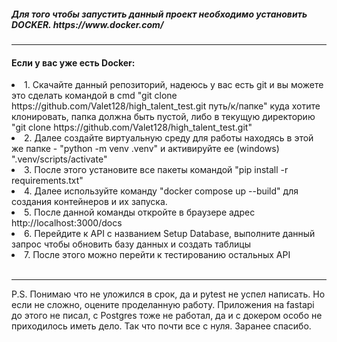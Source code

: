 <h5>Для того чтобы запустить данный проект необходимо установить DOCKER. https://www.docker.com/</h5>
<hr>
<h4>Если у вас уже есть Docker:</h4>
    <li>1. Скачайте данный репозиторий, надеюсь у вас есть git и вы можете это сделать командой в cmd "git clone https://github.com/Valet128/high_talent_test.git путь/к/папке" куда хотите клонировать,
        папка должна быть пустой, либо в текущую директорию "git clone https://github.com/Valet128/high_talent_test.git"</li>
    <li>2. Далее создайте виртуальную среду для работы находясь в этой же папке - "python -m venv .venv" и активируйте ее (windows) ".venv/scripts/activate"</li>
    <li>3. После этого установите все пакеты командой "pip install -r requirements.txt"</li>
    <li>4. Далее используйте команду "docker compose up --build" для создания контейнеров и их запуска.</li>
    <li>5. После данной команды откройте в браузере адрес http://localhost:3000/docs</li>
    <li>6. Перейдите к API c названием Setup Database, выполните данный запрос чтобы обновить базу данных и создать таблицы</li>
    <li>7. После этого можно перейти к тестированию остальных API</li>
    <br>
    <hr>

<p>P.S. Понимаю что не уложился в срок, да и pytest не успел написать. Но если не сложно, оцените проделанную работу.
    Приложения на fastapi до этого не писал, c Postgres тоже не работал, да и с докером особо не приходилось иметь дело. Так что почти все с нуля.
    Заранее спасибо.</p>
